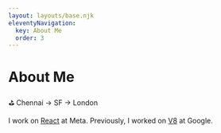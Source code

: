```yaml
---
layout: layouts/base.njk
eleventyNavigation:
  key: About Me
  order: 3
---
```


# About Me

⛳ Chennai → SF → London

I work on [React](https://react.dev/) at Meta. Previously, I worked on
[V8](https://v8.dev/) at Google.
